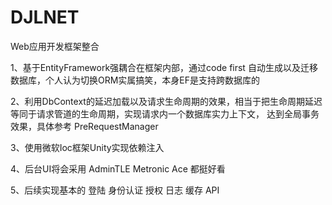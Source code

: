 # DJLNET
Web应用开发框架整合

1、基于EntityFramework强耦合在框架内部，通过code first 自动生成以及迁移数据库，个人认为切换ORM实属搞笑，本身EF是支持跨数据库的 

2、利用DbContext的延迟加载以及请求生命周期的效果，相当于把生命周期延迟等同于请求管道的生命周期，实现请求内一个数据库实力上下文，
   达到全局事务效果，具体参考 PreRequestManager
	
3、使用微软Ioc框架Unity实现依赖注入

4、后台UI将会采用 AdminTLE Metronic Ace 都挺好看

5、后续实现基本的 登陆 身份认证 授权 日志 缓存 API
